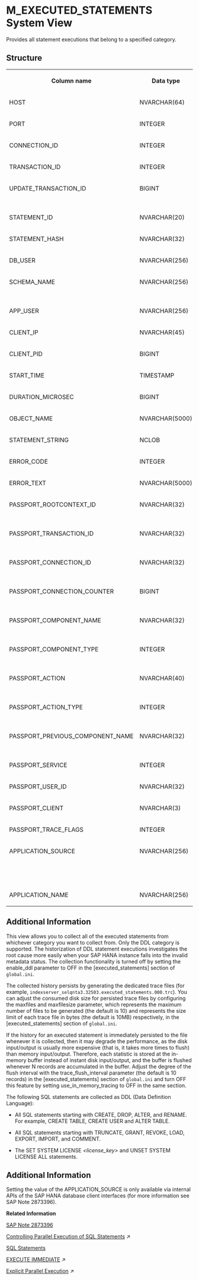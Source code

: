 <!-- loiobb6efb92b5ba449986912af0785a7114 -->

# M\_EXECUTED\_STATEMENTS System View

Provides all statement executions that belong to a specified category.



<a name="loiobb6efb92b5ba449986912af0785a7114__section_bjn_nwg_x2b"/>

## Structure


<table>
<tr>
<th valign="top">

Column name

</th>
<th valign="top">

Data type

</th>
<th valign="top">

Description

</th>
</tr>
<tr>
<td valign="top">

HOST

</td>
<td valign="top">

NVARCHAR\(64\)

</td>
<td valign="top">

Displays the host name.

</td>
</tr>
<tr>
<td valign="top">

PORT

</td>
<td valign="top">

INTEGER

</td>
<td valign="top">

Displays the internal port number.

</td>
</tr>
<tr>
<td valign="top">

CONNECTION\_ID

</td>
<td valign="top">

INTEGER

</td>
<td valign="top">

Displays the connection ID.

</td>
</tr>
<tr>
<td valign="top">

TRANSACTION\_ID

</td>
<td valign="top">

INTEGER

</td>
<td valign="top">

Displays the transaction object ID.

</td>
</tr>
<tr>
<td valign="top">

UPDATE\_TRANSACTION\_ID

</td>
<td valign="top">

BIGINT

</td>
<td valign="top">

Displays the write transaction ID. This number is ever increasing.

</td>
</tr>
<tr>
<td valign="top">

STATEMENT\_ID

</td>
<td valign="top">

NVARCHAR\(20\)

</td>
<td valign="top">

Displays the statement ID.

</td>
</tr>
<tr>
<td valign="top">

STATEMENT\_HASH

</td>
<td valign="top">

NVARCHAR\(32\)

</td>
<td valign="top">

Displays the unique identifier for an SQL string.

</td>
</tr>
<tr>
<td valign="top">

DB\_USER

</td>
<td valign="top">

NVARCHAR\(256\)

</td>
<td valign="top">

Displays the user name.

</td>
</tr>
<tr>
<td valign="top">

SCHEMA\_NAME

</td>
<td valign="top">

NVARCHAR\(256\)

</td>
<td valign="top">

Displays the name of the schema in whose context the statement is executed.

</td>
</tr>
<tr>
<td valign="top">

APP\_USER

</td>
<td valign="top">

NVARCHAR\(256\)

</td>
<td valign="top">

Displays the application user name.

</td>
</tr>
<tr>
<td valign="top">

CLIENT\_IP

</td>
<td valign="top">

NVARCHAR\(45\)

</td>
<td valign="top">

Displays the IP address of the client machine.

</td>
</tr>
<tr>
<td valign="top">

CLIENT\_PID

</td>
<td valign="top">

BIGINT

</td>
<td valign="top">

Displays the client process ID.

</td>
</tr>
<tr>
<td valign="top">

START\_TIME

</td>
<td valign="top">

TIMESTAMP

</td>
<td valign="top">

Displays the statement start time.

</td>
</tr>
<tr>
<td valign="top">

DURATION\_MICROSEC

</td>
<td valign="top">

BIGINT

</td>
<td valign="top">

Displays the statement duration in microseconds.

</td>
</tr>
<tr>
<td valign="top">

OBJECT\_NAME

</td>
<td valign="top">

NVARCHAR\(5000\)

</td>
<td valign="top">

Displays the name of the related object.

</td>
</tr>
<tr>
<td valign="top">

STATEMENT\_STRING

</td>
<td valign="top">

NCLOB

</td>
<td valign="top">

Displays the statement string.

</td>
</tr>
<tr>
<td valign="top">

ERROR\_CODE

</td>
<td valign="top">

INTEGER

</td>
<td valign="top">

Displays the error code.

</td>
</tr>
<tr>
<td valign="top">

ERROR\_TEXT

</td>
<td valign="top">

NVARCHAR\(5000\)

</td>
<td valign="top">

Displays the error message.

</td>
</tr>
<tr>
<td valign="top">

PASSPORT\_ROOTCONTEXT\_ID

</td>
<td valign="top">

NVARCHAR\(32\)

</td>
<td valign="top">

Displays the extended passport \(EPP\) GUID that identifies the source of the request.

</td>
</tr>
<tr>
<td valign="top">

PASSPORT\_TRANSACTION\_ID

</td>
<td valign="top">

NVARCHAR\(32\)

</td>
<td valign="top">

Displays the extended passport \(EPP\) GUID that identifies the business transaction.

</td>
</tr>
<tr>
<td valign="top">

PASSPORT\_CONNECTION\_ID

</td>
<td valign="top">

NVARCHAR\(32\)

</td>
<td valign="top">

Displays the extended passport \(EPP\) GUID that identifies the connection.

</td>
</tr>
<tr>
<td valign="top">

PASSPORT\_CONNECTION\_COUNTER

</td>
<td valign="top">

BIGINT

</td>
<td valign="top">

Displays the extended passport \(EPP\) connection counter.

</td>
</tr>
<tr>
<td valign="top">

PASSPORT\_COMPONENT\_NAME

</td>
<td valign="top">

NVARCHAR\(32\)

</td>
<td valign="top">

Displays the extended passport \(EPP\) component name.

</td>
</tr>
<tr>
<td valign="top">

PASSPORT\_COMPONENT\_TYPE

</td>
<td valign="top">

INTEGER

</td>
<td valign="top">

Displays the extended passport \(EPP\) component type.

</td>
</tr>
<tr>
<td valign="top">

PASSPORT\_ACTION

</td>
<td valign="top">

NVARCHAR\(40\)

</td>
<td valign="top">

Displays the extended passport \(EPP\) component action.

</td>
</tr>
<tr>
<td valign="top">

PASSPORT\_ACTION\_TYPE

</td>
<td valign="top">

INTEGER

</td>
<td valign="top">

Displays the extended passport \(EPP\) component action type.

</td>
</tr>
<tr>
<td valign="top">

PASSPORT\_PREVIOUS\_COMPONENT\_NAME

</td>
<td valign="top">

NVARCHAR\(32\)

</td>
<td valign="top">

Displays the extended passport \(EPP\) passport component name of the previous context.

</td>
</tr>
<tr>
<td valign="top">

PASSPORT\_SERVICE

</td>
<td valign="top">

INTEGER

</td>
<td valign="top">

Displays the extended passport \(EPP\) service.

</td>
</tr>
<tr>
<td valign="top">

PASSPORT\_USER\_ID

</td>
<td valign="top">

NVARCHAR\(32\)

</td>
<td valign="top">

Displays the extended passport \(EPP\) user ID.

</td>
</tr>
<tr>
<td valign="top">

PASSPORT\_CLIENT

</td>
<td valign="top">

NVARCHAR\(3\)

</td>
<td valign="top">

Displays the extended passport \(EPP\) client.

</td>
</tr>
<tr>
<td valign="top">

PASSPORT\_TRACE\_FLAGS

</td>
<td valign="top">

INTEGER

</td>
<td valign="top">

Displays the extended passport \(EPP\) trace flags.

</td>
</tr>
<tr>
<td valign="top">

APPLICATION\_SOURCE

</td>
<td valign="top">

NVARCHAR\(256\)

</td>
<td valign="top">

Displays the application that defines from which source file SAP HANA is called. The usage is up to the application. This value is also displayed in M\_PREPARED\_STATEMENTS.APPLICATION\_SOURCE.

</td>
</tr>
<tr>
<td valign="top">

APPLICATION\_NAME

</td>
<td valign="top">

NVARCHAR\(256\)

</td>
<td valign="top">

Displays the name of the application.

</td>
</tr>
</table>



<a name="loiobb6efb92b5ba449986912af0785a7114__section_cjn_nwg_x2b"/>

## Additional Information

This view allows you to collect all of the executed statements from whichever category you want to collect from. Only the DDL category is supported. The historization of DDL statement executions investigates the root cause more easily when your SAP HANA instance falls into the invalid metadata status. The collection functionality is turned off by setting the enable\_ddl parameter to OFF in the \[executed\_statements\] section of `global.ini`.

The collected history persists by generating the dedicated trace files \(for example, `indexserver_selqnta3.32503.executed_statements.000.trc`\). You can adjust the consumed disk size for persisted trace files by configuring the maxfiles and maxfilesize parameter, which represents the maximum number of files to be generated \(the default is 10\) and represents the size limit of each trace file in bytes \(the default is 10MB\) respectively, in the \[executed\_statements\] section of `global.ini`.

If the history for an executed statement is immediately persisted to the file whenever it is collected, then it may degrade the performance, as the disk input/output is usually more expensive \(that is, it takes more times to flush\) than memory input/output. Therefore, each statistic is stored at the in-memory buffer instead of instant disk input/output, and the buffer is flushed whenever N records are accumulated in the buffer. Adjust the degree of the flush interval with the trace\_flush\_interval parameter \(the default is 10 records\) in the \[executed\_statements\] section of `global.ini` and turn OFF this feature by setting use\_in\_memory\_tracing to OFF in the same section.

The following SQL statements are collected as DDL \(Data Definition Language\):

-   All SQL statements starting with CREATE, DROP, ALTER, and RENAME. For example, CREATE TABLE, CREATE USER and ALTER TABLE.

-   All SQL statements starting with TRUNCATE, GRANT, REVOKE, LOAD, EXPORT, IMPORT, and COMMENT.
-   The SET SYSTEM LICENSE *<license\_key\>* and UNSET SYSTEM LICENSE ALL statements.



<a name="loiobb6efb92b5ba449986912af0785a7114__section_yjl_flg_rkb"/>

## Additional Information

Setting the value of the APPLICATION\_SOURCE is only available via internal APIs of the SAP HANA database client interfaces \(for more information see SAP Note 2873396\).

**Related Information**  


[SAP Note 2873396](https://me.sap.com/notes/2873396)

[Controlling Parallel Execution of SQL Statements](https://help.sap.com/viewer/f9c5015e72e04fffa14d7d4f7267d897/2023_4_QRC/en-US/5c012ca1def64bceb5f29028325193bd.html "Job management takes place in the HANA worker framework and is handled by the JobExecutor which is a job queueing and dispatching subsystem.") :arrow_upper_right:

[SQL Statements](../../010-SQL-Reference/012-SQL-Statements/sql-statements-20a6791.md "SAP HANA supports many SQL statements to allow you to perform such tasks as create database objects, administer your system, and manipulate data.")

[EXECUTE IMMEDIATE](https://help.sap.com/viewer/d1cb63c8dd8e4c35a0f18aef632687f0/2023_4_QRC/en-US/093c4fd307064f838cb582555c187b9e.html "") :arrow_upper_right:

[Explicit Parallel Execution](https://help.sap.com/viewer/d1cb63c8dd8e4c35a0f18aef632687f0/2023_4_QRC/en-US/8db200a4f585490c81c4930689ec1a5c.html "") :arrow_upper_right:

